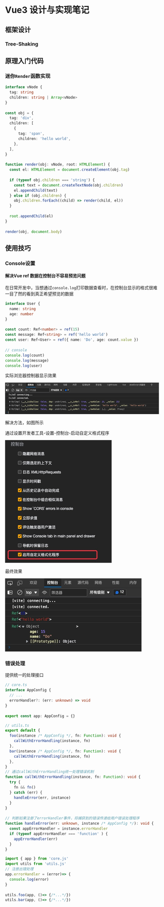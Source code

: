 # Vue3 设计与实现笔记

## 框架设计

### Tree-Shaking

## 原理入门代码

### 迷你`Render`函数实现

```ts
interface vNode {
  tag: string
  children: string | Array<vNode>
}

const obj = {
  tag: 'div',
  children: [
    {
      tag: 'span',
      children: 'hello world',
    },
  ],
}

function render(obj: vNode, root: HTMLElement) {
  const el: HTMLElement = document.createElement(obj.tag)

  if (typeof obj.children === 'string') {
    const text = document.createTextNode(obj.children)
    el.appendChild(text)
  } else if (obj.children) {
    obj.children.forEach((child) => render(child, el))
  }

  root.appendChild(el)
}

render(obj, document.body)

```

## 使用技巧

### Console设置

#### 解决Vue ref 数据在控制台不容易预览问题

在日常开发中，当想通过`console.log`打印数据查看时，在控制台显示的格式很难一目了然的看到真正希望预览的数据

```ts
interface User {
  name: string
  age: number
}

const count: Ref<number> = ref(15)
const message: Ref<string> = ref('hello world')
const user: Ref<User> = ref({ name: 'Do', age: count.value })

// console
console.log(count)
console.log(message)
console.log(user)

```

实际浏览器控制器显示效果

![console](../images/refConsole.png)

解决方法，如图所示

通过设置开发者工具-设置-控制台-启动自定义格式程序

![console-setting](../images/consoleSetting.png)

最终效果

![ref-console](../images/refShow.png)

### 错误处理

提供统一的处理接口

```ts
// core.ts
interface AppConfig {
  // ...
  errorHandler?: (err: unknown) => void
}

export const app: AppConfig = {}
```

```ts
// utils.ts
export default {
  foo(instance /* AppConfig */, fn: Function): void {
    callWithErrorHandling(instance, fn)
  },
  bar(instance /* AppConfig */, fn: Function): void {
    callWithErrorHandling(instance, fn)
  },
}
// 通过callWithErrorHandling统一处理错误机制
function callWithErrorHandling(instance, fn: Function): void {
  try {
    fn && fn()
  } catch (err) {
    handleError(err, instance)
  }
}

// 判断如果注册了errorHandler事件，将捕获到的错误传递给用户错误处理程序
function handleError(err: unknown, instance /* AppConfig */): void {
  const appErrorHandler = instance.errorHandler
  if (typeof appErrorHandler === 'function' ) {
    appErrorHandler(err)
  }
}
```

```ts
import { app } from 'core.js'
import utils from 'utils.js'
// 注册出错处理
app.errorHandler = (error)=> {
  console.log(error)
}

utils.foo(app, ()=> {/*...*/})
utils.bar(app, ()=> {/*...*/})
```
